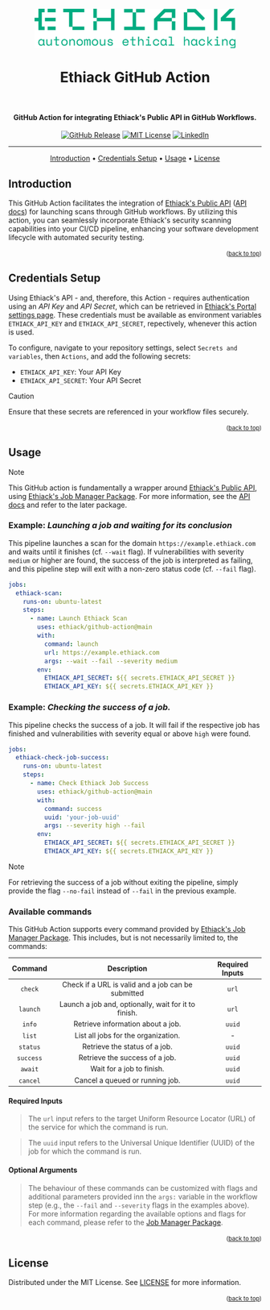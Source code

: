 <!-- MARKDOWN LINKS & IMAGES -->

[version-shield]: https://img.shields.io/github/v/release/ethiack/github-action?style=for-the-badge
[version-url]: https://github.com/ethiack/github-action/releases/latest

[license-shield]: https://img.shields.io/github/license/ethiack/github-action?style=for-the-badge
[license-url]: LICENSE

[linkedin-shield]: https://img.shields.io/badge/-LinkedIn-black.svg?style=for-the-badge&logo=linkedin&colorB=555
[linkedin-url]: https://linkedin.com/company/ethiack


<!-- README -->
<a name="readme-top"></a>
<div align="center">

<h1>
  <br>
    <img src="https://raw.githubusercontent.com/ethiack/github-action/main/assets/logo.webp" alt="logo" width="400">
    <br><br>
    Ethiack GitHub Action
    <br><br>
</h1>

<h4>GitHub Action for integrating Ethiack's Public API in GitHub Workflows.</h4>

[![GitHub Release][version-shield]][version-url]
[![MIT License][license-shield]][license-url]
[![LinkedIn][linkedin-shield]][linkedin-url]

<hr />


[Introduction](#introduction) •
[Credentials Setup](#credentials-setup) •
[Usage](#usage) •
[License](#license)


</div>

## Introduction

This GitHub Action facilitates the integration of [Ethiack's Public API](https://api.ethiack.com) ([API docs](https://portal.ethiack.com/docs/api/)) for launching scans through GitHub workflows. By utilizing this action, you can seamlessly incorporate Ethiack's security scanning capabilities into your CI/CD pipeline, enhancing your software development lifecycle with automated security testing.

<p align="right"><small>(<a href="#readme-top">back to top</a>)</small></p>

## Credentials Setup


Using Ethiack's API - and, therefore, this Action - requires authentication using an *API Key* and *API Secret*, which can be retrieved in [Ethiack's Portal settings page](https://portal.ethiack.com/settings/api). These credentials must be available as environment variables `ETHIACK_API_KEY` and `ETHIACK_API_SECRET`, repectively, whenever this action is used.

To configure, navigate to your repository settings, select `Secrets and variables`, then `Actions`, and add the following secrets:

- `ETHIACK_API_KEY`: Your API Key
- `ETHIACK_API_SECRET`: Your API Secret

> [!CAUTION]
> Ensure that these secrets are referenced in your workflow files securely.


<p align="right"><small>(<a href="#readme-top">back to top</a>)</small></p>

## Usage


> [!NOTE]
> This GitHub action is fundamentally a wrapper around [Ethiack's Public API](https://api.ethiack.com/), using [Ethiack's Job Manager Package](https://github.com/ethiack/job-manager). For more information, see the [API docs](https://portal.ethiack.com/docs/api/) and refer to the later package.


### **Example:** *Launching a job and waiting for its conclusion*

This pipeline launches a scan for the domain  `https://example.ethiack.com` and waits until it finishes (cf. `--wait` flag). If vulnerabilities with severity `medium` or higher are found, the success of the job is interpreted as failing, and this pipeline step will exit with a non-zero status code (cf. `--fail` flag).

```yaml
jobs:
  ethiack-scan:
    runs-on: ubuntu-latest
    steps:
      - name: Launch Ethiack Scan
        uses: ethiack/github-action@main
        with:
          command: launch
          url: https://example.ethiack.com
          args: --wait --fail --severity medium
        env:
          ETHIACK_API_SECRET: ${{ secrets.ETHIACK_API_SECRET }}
          ETHIACK_API_KEY: ${{ secrets.ETHIACK_API_KEY }}
```


### **Example:** *Checking the success of a job.*

This pipeline checks the success of a job. It will fail if the respective job has finished and vulnerabilities with severity equal or above `high` were found.


```yaml
jobs:
  ethiack-check-job-success:
    runs-on: ubuntu-latest
    steps:
      - name: Check Ethiack Job Success
        uses: ethiack/github-action@main
        with:
          command: success
          uuid: 'your-job-uuid'
          args: --severity high --fail
        env:
          ETHIACK_API_SECRET: ${{ secrets.ETHIACK_API_SECRET }}
          ETHIACK_API_KEY: ${{ secrets.ETHIACK_API_KEY }}
```

> [!NOTE]
> For retrieving the success of a job without exiting the pipeline, simply provide the flag `--no-fail` instead of `--fail` in the previous example.


### Available commands

This GitHub Action supports every command provided by [Ethiack's Job Manager Package](https://github.com/ethiack/job-manager). This includes, but is not necessarily limited to, the commands:

<div align="center">

|  Command  	|                      Description                     	| Required Inputs 	|
|:---------:	|:----------------------------------------------------:	|:---------------:	|
| `check`   	| Check if a URL is valid and a job can be submitted   	| `url`           	|
| `launch`  	| Launch a job and, optionally, wait for it to finish. 	| `url`           	|
| `info`    	| Retrieve information about a job.                    	| `uuid`          	|
| `list`    	| List all jobs for the organization.                  	| -               	|
| `status`  	| Retrieve the status of a job.                        	| `uuid`          	|
| `success` 	| Retrieve the success of a job.                       	| `uuid`          	|
| `await`   	| Wait for a job to finish.                            	| `uuid`          	|
| `cancel`  	| Cancel a queued or running job.                      	| `uuid`          	|

</div>


#### Required Inputs

> The `url` input refers to the target Uniform Resource Locator (URL) of the service for which the command is run.

> The `uuid` input refers to the Universal Unique Identifier (UUID) of the job for which the command is run.  

#### Optional Arguments
> The behaviour of these commands can be customized with flags and additional parameters provided inn the `args:` variable in the workflow step (e.g., the `--fail` and `--severity` flags in the examples above). For more information regarding the available options and flags for each command, please refer to the [Job Manager Package](https://github.com/ethiack/job-manager).

<p align="right"><small>(<a href="#readme-top">back to top</a>)</small></p>


## License
Distributed under the MIT License. See [LICENSE](LICENSE) for more information.

<p align="right"><small>(<a href="#readme-top">back to top</a>)</small></p>
